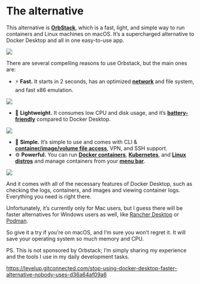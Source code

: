 # The alternative

This alternative is [**OrbStack**](https://orbstack.dev/), which is a fast, light, and simple way to run containers and Linux machines on macOS. It’s a supercharged alternative to Docker Desktop and all in one easy-to-use app.

![](https://miro.medium.com/v2/resize:fit:1400/1*oezrTdp4sGXLLcpL9JV_rA.png)

There are several compelling reasons to use Orbstack, but the main ones are:

-   ⚡️ **Fast.** It starts in 2 seconds, has an optimized [**network**](https://docs.orbstack.dev/docker/network) and file system, and fast x86 emulation.

![](https://miro.medium.com/v2/resize:fit:1400/1*WBYw3Wnd-PfTCcl5zzihDQ.png)

-   💨 **Lightweight.** It consumes low CPU and disk usage, and it’s [**battery-friendly**](https://docs.orbstack.dev/benchmarks) compared to Docker Desktop.

![](https://miro.medium.com/v2/resize:fit:1400/1*r3J6NCY9WG8TtfGYRJoDvA.png)

-   🍰 **Simple.** It’s simple to use and comes with CLI & [**container/image/volume file access**](https://docs.orbstack.dev/features/native-files), VPN, and SSH support.
-   ⚙️ **Powerful.** You can run [**Docker containers**](https://docs.orbstack.dev/docker/), [**Kubernetes**](https://docs.orbstack.dev/kubernetes/), and [**Linux distros**](https://docs.orbstack.dev/machines/) and manage containers from your [**menu bar**](https://docs.orbstack.dev/menu-bar).

![](https://miro.medium.com/v2/resize:fit:1400/1*qeJUOIdFEk-bHLiV2q5mCQ.png)

And it comes with all of the necessary features of Docker Desktop, such as checking the logs, containers, and images and viewing container logs. Everything you need is right there.

Unfortunately, it’s currently only for Mac users, but I guess there will be faster alternatives for Windows users as well, like [Rancher Desktop](https://rancherdesktop.io/) or [Podman](https://podman.io/).

So give it a try if you’re on macOS, and I’m sure you won’t regret it. It will save your operating system so much memory and CPU.

PS. This is not sponsored by Orbstack; I’m simply sharing my experience and the tools I use in my daily development tasks.


https://levelup.gitconnected.com/stop-using-docker-desktop-faster-alternative-nobody-uses-d36a64af09a6
